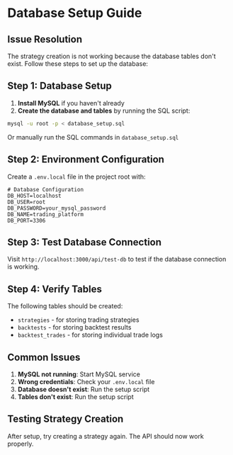 # Database Setup Guide

## Issue Resolution
The strategy creation is not working because the database tables don't exist. Follow these steps to set up the database:

## Step 1: Database Setup

1. **Install MySQL** if you haven't already
2. **Create the database and tables** by running the SQL script:

```bash
mysql -u root -p < database_setup.sql
```

Or manually run the SQL commands in `database_setup.sql`

## Step 2: Environment Configuration

Create a `.env.local` file in the project root with:

```env
# Database Configuration
DB_HOST=localhost
DB_USER=root
DB_PASSWORD=your_mysql_password
DB_NAME=trading_platform
DB_PORT=3306
```

## Step 3: Test Database Connection

Visit `http://localhost:3000/api/test-db` to test if the database connection is working.

## Step 4: Verify Tables

The following tables should be created:
- `strategies` - for storing trading strategies
- `backtests` - for storing backtest results
- `backtest_trades` - for storing individual trade logs

## Common Issues

1. **MySQL not running**: Start MySQL service
2. **Wrong credentials**: Check your `.env.local` file
3. **Database doesn't exist**: Run the setup script
4. **Tables don't exist**: Run the setup script

## Testing Strategy Creation

After setup, try creating a strategy again. The API should now work properly.

